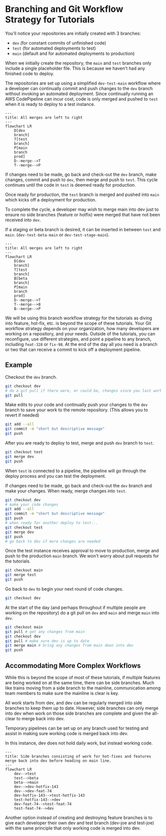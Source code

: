 # Branching and Git Workflow Strategy for Tutorials

You'll notice your repositories are initially created with 3 branches:

- `dev` (for constant commits of unfinished code)
- `test` (for automated deployments to test)
- `main` (default and for automated deployments to production)

When we initially create the repository, the `main` and `test` branches only include a single placeholder file. This is because we haven't had any finished code to deploy.

The repositories are set up using a simplified `dev-test-main` workflow where a developer can continually commit and push changes to the `dev` branch without invoking an automated deployment. Since continually running an AWS CodePipeline can incur cost, code is only merged and pushed to `test` when it is ready to deploy to a test instance.

```mermaid
---
title: All merges are left to right
---
flowchart LR
	D[dev
	branch]
	T[test
	branch]
	P[main
	branch
	prod]
	D--merge-->T
	T--merge-->P
```

If changes need to be made, go back and check-out the `dev` branch, make changes, commit and push to `dev`, then merge and push to `test`. This cycle continues until the code in `test` is deemed ready for production.

Once ready for production, the `test` branch is merged and pushed into `main` which kicks off a deployment for production.

To complete the cycle, a developer may wish to merge main into dev just to ensure no side branches (feature or hotfix) were merged that have not been received into `dev`.

If a staging or beta branch is desired, it can be inserted in between `test` and `main`. (`dev-test-beta-main` or `dev-test-stage-main`).

```mermaid
---
title: All merges are left to right
---
flowchart LR
	D[dev
	branch]
	T[test
	branch]
	B[beta
	branch]
	P[main
	branch
	prod]
	D--merge-->T
	T--merge-->B
	B--merge-->P
```

We will be using this branch workflow strategy for the tutorials as diving into feature, hot-fix, etc. is beyond the scope of these tutorials. Your Git workflow strategy depends on your organization, how many developers are working on a repository, and your needs. Outside of the tutorials, you can reconfigure, use different strategies, and point a pipeline to any branch, including `feat-328` or `fix-98`. At the end of the day all you need is a branch or two that can receive a commit to kick off a deployment pipeline.

## Example

Checkout the `dev` branch.

```bash
git checkout dev
# do a git pull if there were, or could be, changes since you last worked
git pull
```

Make edits to your code and continually push your changes to the `dev` branch to save your work to the remote repository. (This allows you to revert if needed)

```bash
git add --all
git commit -m "short but descriptive message"
git push
```

After you are ready to deploy to test, merge and push `dev` branch to `test`.

```bash
git checkout test
git merge dev
git push
```

When `test` is connected to a pipeline, the pipeline will go through the deploy process and you can test the deployment.

If changes need to be made, go back and check-out the `dev` branch and make your changes. When ready, merge changes into `test`.

```bash
git checkout dev
# make your code changes
git add --all
git commit -m "short but descriptive message"
git push
# when ready for another deploy to test...
git checkout test
git merge dev
git push
# go back to dev if more changes are needed
```

Once the test instance receives approval to move to production, merge and push to the production `main` branch. We won't worry about pull requests for the tutorials.

```bash
git checkout main
git merge test
git push
```

Go back to `dev` to begin your next round of code changes.

```bash
git checkout dev
```

At the start of the day (and perhaps throughout if multiple people are working on the repository) do a git pull on `dev` and `main` and merge `main` into `dev`.

```bash
git checkout main 
git pull # get any changes from main
git checkout dev
git pull # make sure dev is up to date
git merge main # bring any changes from main down into dev
git push
```

## Accommodating More Complex Workflows

While this is beyond the scope of most of these tutorials, if multiple features are being worked on at the same time, there can be side branches. Much like trains moving from a side branch to the mainline, communication among team members to make sure the mainline is clear is key.

All work starts from dev, and dev can be regularly merged into side branches to keep them up to date. However, side branches can only merge into dev when work on those side branches are complete and given the all-clear to merge back into dev.

Temporary pipelines can be set up on any branch used for testing and assist in making sure working code is merged back into dev.

In this instance, dev does not hold daily work, but instead working code.

```mermaid
---
title: Side branches consisting of work for hot-fixes and features merge back into dev before heading on main line.
---
flowchart LR
	dev-->test
	test-->beta
	beta-->main
	dev-->dev-hotfix-143
	dev-->dev-feat-74
	dev-hotfix-143-->test-hotfix-143
	test-hotfix-143-->dev
	dev-feat-74-->test-feat-74
	test-feat-74-->dev
```

Another option instead of creating and destroying feature branches is to give each developer their own dev and test branch (dev-joe and test-joe) with the same principle that only working code is merged into dev.
